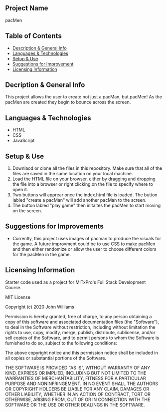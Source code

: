 ## Project Name
pacMen

## Table of Contents
- [Description & General Info](https://github.com/briennekordis/pacMen/blob/main/README.md#description--general-info)
- [Languages & Technologies](https://github.com/briennekordis/pacMen/blob/main/README.md#languages--technologies)
- [Setup & Use](https://github.com/briennekordis/pacMen/blob/main/README.md#setup--use)
- [Suggestions for Improvement](https://github.com/briennekordis/pacMen/blob/main/README.md#suggestions-for-improvement)
- [Licensing Information](https://github.com/briennekordis/pacMen/blob/main/README.md#licensing-information)


## Decription & General Info
This project allows the user to create not just a pacMan, but pacMen! As the pacMen are created they begin to bounce across the screen. 

## Languages & Technologies
- HTML 
- CSS
- JavaScript

## Setup & Use
1. Downlaod or clone all the files in this repository. Make sure that all of the files are saved in the same location on your local machine. 
2. Load the HTML file on your browser, either by dragging and dropping the file into a browser or right clicking on the file to specify where to open it.
3. Two buttons will apprear once the index.html file is loaded. The button labled "create a pacMan" will add another pacMan to the screen. 
4. The button labled "play game" then initaites the pacMen to start moving on the screen. 

## Suggestions for Improvements
- Currently, this project uses images of pacman to produce the visuals for the game. A future improvment could be to use CSS to make pacMen and then either randomize or allow the user to choose different colors for the pacMen in the game. 

## Licensing Information
Starter code used as a project for MITxPro's Full Stack Development Course. 

MIT License

Copyright (c) 2020 John Williams

Permission is hereby granted, free of charge, to any person obtaining a copy of this software and associated documentation files (the "Software"), to deal in the Software without restriction, including without limitation the rights to use, copy, modify, merge, publish, distribute, sublicense, and/or sell copies of the Software, and to permit persons to whom the Software is furnished to do so, subject to the following conditions:

The above copyright notice and this permission notice shall be included in all copies or substantial portions of the Software.

THE SOFTWARE IS PROVIDED "AS IS", WITHOUT WARRANTY OF ANY KIND, EXPRESS OR IMPLIED, INCLUDING BUT NOT LIMITED TO THE WARRANTIES OF MERCHANTABILITY, FITNESS FOR A PARTICULAR PURPOSE AND NONINFRINGEMENT. IN NO EVENT SHALL THE AUTHORS OR COPYRIGHT HOLDERS BE LIABLE FOR ANY CLAIM, DAMAGES OR OTHER LIABILITY, WHETHER IN AN ACTION OF CONTRACT, TORT OR OTHERWISE, ARISING FROM, OUT OF OR IN CONNECTION WITH THE SOFTWARE OR THE USE OR OTHER DEALINGS IN THE SOFTWARE.
